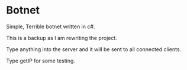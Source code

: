 # Botnet
Simple, Terrible botnet written in c#.

This is a backup as I am rewriting the project.

Type anything into the server and it will be sent to all connected clients.

Type getIP for some testing.

